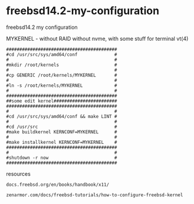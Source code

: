 # freebsd14.2-my-configuration
freebsd14.2 my configuration

MYKERNEL - without RAID without nvme, with some stuff for terminal vt(4)



```
##########################################
#cd /usr/src/sys/amd64/conf              #
#                                        #
#mkdir /root/kernels                     #
#                                        #
#cp GENERIC /root/kernels/MYKERNEL       #
#                                        #
#ln -s /root/kernels/MYKERNEL            #
#                                        #
##########################################
##some edit kernel########################
##########################################
#                                        #
#cd /usr/src/sys/amd64/conf && make LINT #
#                                        #
#cd /usr/src                             #
#make buildkernel KERNCONF=MYKERNEL      #
#                                        #
#make installkernel KERNCONF=MYKERNEL    #
##########################################
#                                        #
#shutdown -r now                         #
##########################################
```




resources

```docs.freebsd.org/en/books/handbook/x11/```

```zenarmor.com/docs/freebsd-tutorials/how-to-configure-freebsd-kernel```
